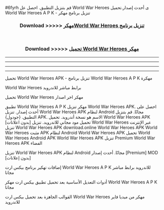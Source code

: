 #6fyrh قم بتنزيل التطبيق. احصل عل World War Heroes  ى أحدث إصدار.تحميل World War Heroes  A P K - تنزيل برنامج مهكر



<div align="center">
<h3>Download >>>>> <a href="https://ar-sites.web.app/?ar= World War Heroes ">مهكرWorld War Heroes  تنزيل برنامج</a></h3><br>

<h3>Download >>>>> <a href="https://ar-sites.web.app/?ar= World War Heroes ">تحميل World War Heroes  مهكر</a></h3>
</div>


----------------------------------------------------------

----------------------------------------------------------

----------------------------------------------------------

----------------------------------------------------------


تحميل World War Heroes  APK - تنزيل برنامج World War Heroes  A P K مهكرة

World War Heroes  برابط مباشر للاندرويد

تحميل World War Heroes  مهكر اخر اصدار

تطبيق World War Heroes  A P K مهكر
تنزيل World War Heroes  APK. احصل على أحدث إصدار.
تنزيل World War Heroes  APK لنظام Android مجانًا.
قم بتنزيل التطبيق. {جودول} APK. الاسم هو نسخة أندرويد.
تحميل World War Heroes  APK [بدون اعلانات]
تحميل مود مجاني للاندرويد.
تنزيل World War Heroes  عبر الإنترنت
تنزيل World War Heroes  APK
download.online World War Heroes  APK
World War Heroes  مثبت APK لنظام Android
World War Heroes  APK
تحميل World War Heroes  Android APK
World War Heroes  APK تنزيل Premium
World War Heroes  APK الفضاء

تنزيل World War Heroes  APK لنظام Android مجانًا. أحدث إصدار [Premium] MOD [بدون إعلانات]

إضافات تهكير برنامج بيكس ارت World War Heroes  A P K للاندرويد برابط مباشر مجانا

أدوات التعديل الأساسية بعد تحميل تطبيق بيكس ارت مهكر World War Heroes  A P K مجانا

القوالب الجاهزة بعد تحميل بيكس ارت World War Heroes  مهكر من ميديا فاير للاندرويد



